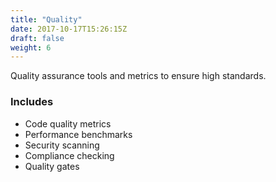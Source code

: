 ```yaml
---
title: "Quality"
date: 2017-10-17T15:26:15Z
draft: false
weight: 6
---
```


Quality assurance tools and metrics to ensure high standards.
### Includes
*	Code quality metrics
*	Performance benchmarks
*	Security scanning
*	Compliance checking
*	Quality gates

